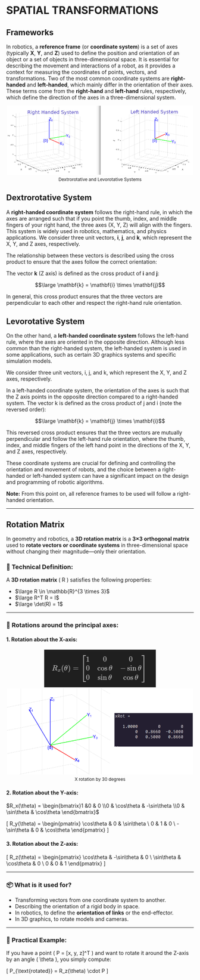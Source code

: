 # SPATIAL TRANSFORMATIONS

## Frameworks

In robotics, a **reference frame** (or **coordinate system**) is a set of axes (typically **X**, **Y**, and **Z**) used to define the position and orientation of an object or a set of objects in three-dimensional space. It is essential for describing the movement and interactions of a robot, as it provides a context for measuring the coordinates of points, vectors, and transformations. Two of the most common coordinate systems are **right-handed** and **left-handed**, which mainly differ in the orientation of their axes. These terms come from the **right-hand** and **left-hand** rules, respectively, which define the direction of the axes in a three-dimensional system.
<div align="center">
<img src="../Images/Spatial/00_Spatial.png" width="500"/><br \>
<small>Dextrorotative and Levorotative Systems</small>
</div>

## Dextrorotative System
A **right-handed coordinate system** follows the right-hand rule, in which the axes are arranged such that if you point the thumb, index, and middle fingers of your right hand, the three axes (X, Y, Z) will align with the fingers. This system is widely used in robotics, mathematics, and physics applications. 
We consider three unit vectors, **i**, **j**, and **k**, which represent the X, Y, and Z axes, respectively.

The relationship between these vectors is described using the cross product to ensure that the axes follow the correct orientation:

The vector **k** (Z axis) is defined as the cross product of **i** and **j**:

$$\large \mathbf{k} = \mathbf{i} \times \mathbf{j}$$

In general, this cross product ensures that the three vectors are perpendicular to each other and respect the right-hand rule orientation.

## Levorotative System
On the other hand, a **left-handed coordinate system** follows the left-hand rule, where the axes are oriented in the opposite direction. Although less common than the right-handed system, the left-handed system is used in some applications, such as certain 3D graphics systems and specific simulation models.

We consider three unit vectors, i, j, and k, which represent the X, Y, and Z axes, respectively.

In a left-handed coordinate system, the orientation of the axes is such that the Z axis points in the opposite direction compared to a right-handed system. The vector k is defined as the cross product of j and i (note the reversed order):

$$\large \mathbf{k} = \mathbf{j} \times \mathbf{i}$$

This reversed cross product ensures that the three vectors are mutually perpendicular and follow the left-hand rule orientation, where the thumb, index, and middle fingers of the left hand point in the directions of the X, Y, and Z axes, respectively.

These coordinate systems are crucial for defining and controlling the orientation and movement of robots, and the choice between a right-handed or left-handed system can have a significant impact on the design and programming of robotic algorithms.

**Note:** From this point on, all reference frames to be used will follow a right-handed orientation.

***

## Rotation Matrix

In geometry and robotics, a **3D rotation matrix** is a **3×3 orthogonal matrix** used to **rotate vectors or coordinate systems** in three-dimensional space without changing their magnitude—only their orientation.


### 🔧 **Technical Definition:**

A **3D rotation matrix** \( R \) satisfies the following properties:

- $\large R \in \mathbb{R}^{3 \times 3}$
- $\large R^T R = I$
- $\large \det(R) = 1$ 

---

### 📐 **Rotations around the principal axes:**

#### 1. Rotation about the **X-axis**:

<div align="center">
<img src="../Images/Spatial/01_Spatial.png" width="300"/><br \>
</div>

<div align="center">
<img src="../Images/Spatial/02_Spatial.png" width="500"/><br \>
<small>X rotation by 30 degrees</small>
</div>


#### 2. Rotation about the **Y-axis**:

$R_x(\theta) = \begin{bmatrix}1 &0 & 0 \\0 & \cos\theta & -\sin\theta \\0 & \sin\theta & \cos\theta \end{bmatrix}$ 

\[
R_y(\theta) =
\begin{pmatrix}
\cos\theta & 0 & \sin\theta \\
0 & 1 & 0 \\
-\sin\theta & 0 & \cos\theta
\end{pmatrix}
\]

#### 3. Rotation about the **Z-axis**:
\[
R_z(\theta) =
\begin{pmatrix}
\cos\theta & -\sin\theta & 0 \\
\sin\theta & \cos\theta & 0 \\
0 & 0 & 1
\end{pmatrix}
\]

---

### 📦 **What is it used for?**

- Transforming vectors from one coordinate system to another.
- Describing the orientation of a rigid body in space.
- In robotics, to define the **orientation of links** or the end-effector.
- In 3D graphics, to rotate models and cameras.

---

### 🧠 **Practical Example:**

If you have a point \( P = [x, y, z]^T \) and want to rotate it around the Z-axis by an angle \( \theta \), you simply compute:

\[
P_{\text{rotated}} = R_z(\theta) \cdot P
\]

